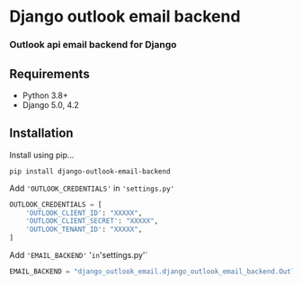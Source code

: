 # Django outlook email backend
### Outlook api email backend for Django

## Requirements
- Python 3.8+
- Django 5.0, 4.2

## Installation
Install using pip...
```commandline
pip install django-outlook-email-backend
```
Add  `'OUTLOOK_CREDENTIALS'` in `'settings.py'`  
```python
OUTLOOK_CREDENTIALS = [
    'OUTLOOK_CLIENT_ID': "XXXXX",
    'OUTLOOK_CLIENT_SECRET': "XXXXX",
    'OUTLOOK_TENANT_ID': "XXXXX",
]
```

Add  `'EMAIL_BACKEND'` 
'` in `'settings.py'`  

```python
EMAIL_BACKEND = "django_outlook_email.django_outlook_email_backend.OutlookEmailBackend"
``` 
